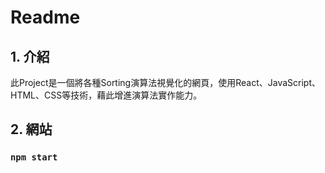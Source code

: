 # Readme
## 1. 介紹
此Project是一個將各種Sorting演算法視覺化的網頁，使用React、JavaScript、HTML、CSS等技術，藉此增進演算法實作能力。

## 2. 網站



### `npm start`


